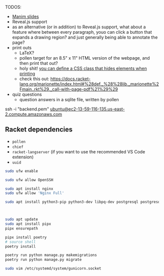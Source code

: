 
TODOS:
- [Manim slides](https://manim-slides.eertmans.be/latest/)
- Reveal.js support
- as an alternative (or in addition) to Reveal.js support, what about a feature where between every paragraph, youo can click a button that expands a drawing region? and just generally being able to annotate the page?
- print outs
  - LaTeX?
  - pollen target for an 8.5" x 11" HTML version of the webpage, and then print that out?
  - holy shit! [you can define a CSS class that hides elements when printing](https://stackoverflow.com/a/55169528)
  - check this out: https://docs.racket-lang.org/marionette/index.html#%28def._%28%28lib._marionette%2Fmain..rkt%29._call-with-page-pdf%21%29%29
- quiz questions
  - question answers in a sqlite file, written by pollen


ssh -i "backend.pem" ubuntu@ec2-13-59-116-135.us-east-2.compute.amazonaws.com

## Racket dependencies

- `pollen`
- `chief`
- `racket-langserver` (if you want to use the recommended VS Code extension)
- `uuid`

```sh
sudo ufw enable

sudo ufw allow OpenSSH

sudo apt install nginx
sudo ufw allow 'Nginx Full'

sudo apt install python3-pip python3-dev libpq-dev postgresql postgresql-contrib nginx gunicorn curl



sudo apt update
sudo apt install pipx
pipx ensurepath

pipx install poetry
# source shell
poetry install

poetry run python manage.py makemigrations
poetry run python manage.py migrate

sudo vim /etc/systemd/system/gunicorn.socket


```
